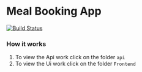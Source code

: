 # Meal Booking App
[![Build Status](https://travis-ci.org/Nelson-Chinedu/Meal-Booking-App-ADC.svg?branch=develop)](https://travis-ci.org/Nelson-Chinedu/Meal-Booking-App-ADC) 
### How it works
1. To view the Api work click on the folder ``` api ```
2. To view the Ui work click on the folder ``` Frontend ```
